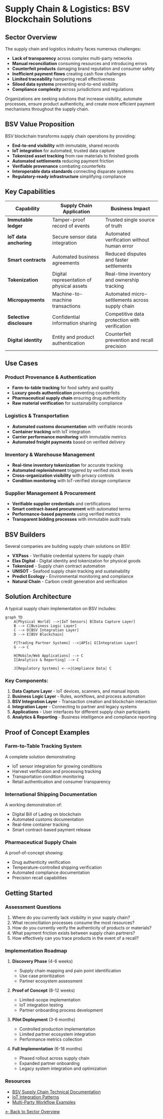 # Supply Chain & Logistics: BSV Blockchain Solutions

## Sector Overview

The supply chain and logistics industry faces numerous challenges:

* **Lack of transparency** across complex multi-party networks
* **Manual reconciliation** consuming resources and introducing errors
* **Counterfeit products** damaging brand reputation and consumer safety
* **Inefficient payment flows** creating cash flow challenges
* **Limited traceability** hampering recall effectiveness
* **Siloed data systems** preventing end-to-end visibility
* **Compliance complexity** across jurisdictions and regulations

Organizations are seeking solutions that increase visibility, automate processes, ensure product authenticity, and create more efficient payment mechanisms throughout the supply chain.

## BSV Value Proposition

BSV blockchain transforms supply chain operations by providing:

* **End-to-end visibility** with immutable, shared records
* **IoT integration** for automated, trusted data capture
* **Tokenized asset tracking** from raw materials to finished goods
* **Automated settlements** reducing payment friction
* **Verifiable provenance** combating counterfeits
* **Interoperable data standards** connecting disparate systems
* **Regulatory-ready infrastructure** simplifying compliance

## Key Capabilities

| Capability | Supply Chain Application | Business Impact |
|------------|--------------------------|-----------------|
| **Immutable ledger** | Tamper-proof record of events | Trusted single source of truth |
| **IoT data anchoring** | Secure sensor data integration | Automated verification without human error |
| **Smart contracts** | Automated business agreements | Reduced disputes and faster settlements |
| **Tokenization** | Digital representation of physical assets | Real-time inventory and ownership tracking |
| **Micropayments** | Machine-to-machine transactions | Automated micro-settlements across supply chain |
| **Selective disclosure** | Confidential information sharing | Competitive data protection with verification |
| **Digital identity** | Entity and product authentication | Counterfeit prevention and recall precision |

## Use Cases

### Product Provenance & Authentication
* **Farm-to-table tracking** for food safety and quality
* **Luxury goods authentication** preventing counterfeits
* **Pharmaceutical supply chain** ensuring drug authenticity
* **Raw material verification** for sustainability compliance

### Logistics & Transportation
* **Automated customs documentation** with verifiable records
* **Container tracking** with IoT integration
* **Carrier performance monitoring** with immutable metrics
* **Automated freight payments** based on verified delivery

### Inventory & Warehouse Management
* **Real-time inventory tokenization** for accurate tracking
* **Automated replenishment** triggered by verified stock levels
* **Cross-organization visibility** with privacy controls
* **Condition monitoring** with IoT-verified storage compliance

### Supplier Management & Procurement
* **Verifiable supplier credentials** and certifications
* **Smart contract-based procurement** with automated terms
* **Performance-based payments** using verified metrics
* **Transparent bidding processes** with immutable audit trails

## BSV Builders

Several companies are building supply chain solutions on BSV:

* **VXPass** - Verifiable credential systems for supply chain
* **Elas Digital** - Digital identity and tokenization for physical goods
* **Tokenized** - Supply chain contract automation
* **UNISOT** - Seafood supply chain tracking and sustainability
* **Predict Ecology** - Environmental monitoring and compliance
* **Natural Chain** - Carbon credit generation and verification

## Solution Architecture

A typical supply chain implementation on BSV includes:

```mermaid
graph TD
    A[Physical World] -->|IoT Sensors| B[Data Capture Layer]
    B --> C[Business Logic Layer]
    C --> D[BSV Integration Layer]
    D --> E[BSV Blockchain]
    
    F[Trading Partner Systems] -->|APIs| G[Integration Layer]
    G --> C
    
    H[Mobile/Web Applications] --> C
    I[Analytics & Reporting] --> C
    
    J[Regulatory Systems] <-->|Compliance Data| C
```

### Key Components:
1. **Data Capture Layer** - IoT devices, scanners, and manual inputs
2. **Business Logic Layer** - Rules, workflows, and process automation
3. **BSV Integration Layer** - Transaction creation and blockchain interaction
4. **Integration Layer** - Connecting to partner and legacy systems
5. **Applications** - User interfaces for different supply chain participants
6. **Analytics & Reporting** - Business intelligence and compliance reporting

## Proof of Concept Examples

### Farm-to-Table Tracking System
A complete solution demonstrating:
* IoT sensor integration for growing conditions
* Harvest verification and processing tracking
* Transportation condition monitoring
* Retail authentication and consumer transparency

### International Shipping Documentation
A working demonstration of:
* Digital Bill of Lading on blockchain
* Automated customs documentation
* Real-time container tracking
* Smart contract-based payment release

### Pharmaceutical Supply Chain
A proof-of-concept showing:
* Drug authenticity verification
* Temperature-controlled shipping verification
* Automated compliance documentation
* Precision recall capabilities

## Getting Started

### Assessment Questions
1. Where do you currently lack visibility in your supply chain?
2. What reconciliation processes consume the most resources?
3. How do you currently verify the authenticity of products or materials?
4. What payment friction exists between supply chain partners?
5. How effectively can you trace products in the event of a recall?

### Implementation Roadmap
1. **Discovery Phase** (4-6 weeks)
   * Supply chain mapping and pain point identification
   * Use case prioritization
   * Partner ecosystem assessment
   
2. **Proof of Concept** (8-12 weeks)
   * Limited-scope implementation
   * IoT integration testing
   * Partner onboarding process development
   
3. **Pilot Deployment** (3-6 months)
   * Controlled production implementation
   * Limited partner ecosystem integration
   * Performance metrics collection
   
4. **Full Implementation** (6-18 months)
   * Phased rollout across supply chain
   * Expanded partner onboarding
   * Legacy system integration and optimization

### Resources
* [BSV Supply Chain Technical Documentation](../../technical/04-examples/supply-chain.md)
* [IoT Integration Patterns](../../technical/03-advanced-topics/iot-integration.md)
* [Multi-Party Workflow Examples](../../enterprise/integration-patterns.md)

[← Back to Sector Overview](README.md)